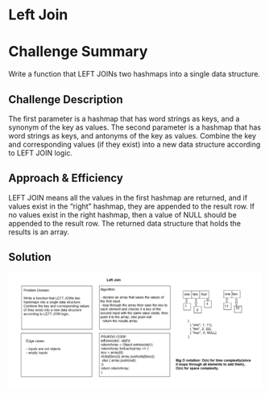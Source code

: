 # Left Join

# Challenge Summary

Write a function that LEFT JOINs two hashmaps into a single data structure.

## Challenge Description

The first parameter is a hashmap that has word strings as keys, and a synonym of the key as values.
The second parameter is a hashmap that has word strings as keys, and antonyms of the key as values.
Combine the key and corresponding values (if they exist) into a new data structure according to LEFT JOIN logic.

## Approach & Efficiency

LEFT JOIN means all the values in the first hashmap are returned, and if values exist in the “right” hashmap, they are appended to the result row. If no values exist in the right hashmap, then a value of NULL should be appended to the result row.
The returned data structure that holds the results is an array. 

## Solution

![](../../assets/leftjoin.JPG)
